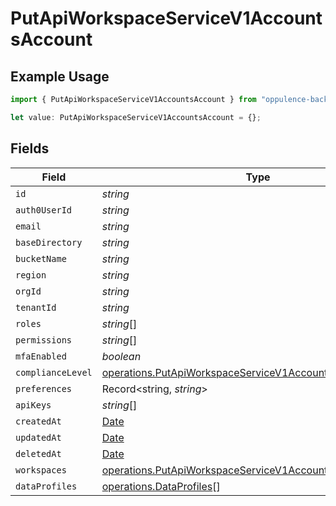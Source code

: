 # PutApiWorkspaceServiceV1AccountsAccount

## Example Usage

```typescript
import { PutApiWorkspaceServiceV1AccountsAccount } from "oppulence-backend-sdk/models/operations";

let value: PutApiWorkspaceServiceV1AccountsAccount = {};
```

## Fields

| Field                                                                                                                                    | Type                                                                                                                                     | Required                                                                                                                                 | Description                                                                                                                              |
| ---------------------------------------------------------------------------------------------------------------------------------------- | ---------------------------------------------------------------------------------------------------------------------------------------- | ---------------------------------------------------------------------------------------------------------------------------------------- | ---------------------------------------------------------------------------------------------------------------------------------------- |
| `id`                                                                                                                                     | *string*                                                                                                                                 | :heavy_minus_sign:                                                                                                                       | N/A                                                                                                                                      |
| `auth0UserId`                                                                                                                            | *string*                                                                                                                                 | :heavy_minus_sign:                                                                                                                       | N/A                                                                                                                                      |
| `email`                                                                                                                                  | *string*                                                                                                                                 | :heavy_minus_sign:                                                                                                                       | N/A                                                                                                                                      |
| `baseDirectory`                                                                                                                          | *string*                                                                                                                                 | :heavy_minus_sign:                                                                                                                       | N/A                                                                                                                                      |
| `bucketName`                                                                                                                             | *string*                                                                                                                                 | :heavy_minus_sign:                                                                                                                       | N/A                                                                                                                                      |
| `region`                                                                                                                                 | *string*                                                                                                                                 | :heavy_minus_sign:                                                                                                                       | N/A                                                                                                                                      |
| `orgId`                                                                                                                                  | *string*                                                                                                                                 | :heavy_minus_sign:                                                                                                                       | N/A                                                                                                                                      |
| `tenantId`                                                                                                                               | *string*                                                                                                                                 | :heavy_minus_sign:                                                                                                                       | N/A                                                                                                                                      |
| `roles`                                                                                                                                  | *string*[]                                                                                                                               | :heavy_minus_sign:                                                                                                                       | N/A                                                                                                                                      |
| `permissions`                                                                                                                            | *string*[]                                                                                                                               | :heavy_minus_sign:                                                                                                                       | N/A                                                                                                                                      |
| `mfaEnabled`                                                                                                                             | *boolean*                                                                                                                                | :heavy_minus_sign:                                                                                                                       | N/A                                                                                                                                      |
| `complianceLevel`                                                                                                                        | [operations.PutApiWorkspaceServiceV1AccountsComplianceLevel](../../models/operations/putapiworkspaceservicev1accountscompliancelevel.md) | :heavy_minus_sign:                                                                                                                       | N/A                                                                                                                                      |
| `preferences`                                                                                                                            | Record<string, *string*>                                                                                                                 | :heavy_minus_sign:                                                                                                                       | N/A                                                                                                                                      |
| `apiKeys`                                                                                                                                | *string*[]                                                                                                                               | :heavy_minus_sign:                                                                                                                       | N/A                                                                                                                                      |
| `createdAt`                                                                                                                              | [Date](https://developer.mozilla.org/en-US/docs/Web/JavaScript/Reference/Global_Objects/Date)                                            | :heavy_minus_sign:                                                                                                                       | N/A                                                                                                                                      |
| `updatedAt`                                                                                                                              | [Date](https://developer.mozilla.org/en-US/docs/Web/JavaScript/Reference/Global_Objects/Date)                                            | :heavy_minus_sign:                                                                                                                       | N/A                                                                                                                                      |
| `deletedAt`                                                                                                                              | [Date](https://developer.mozilla.org/en-US/docs/Web/JavaScript/Reference/Global_Objects/Date)                                            | :heavy_minus_sign:                                                                                                                       | N/A                                                                                                                                      |
| `workspaces`                                                                                                                             | [operations.PutApiWorkspaceServiceV1AccountsWorkspaces](../../models/operations/putapiworkspaceservicev1accountsworkspaces.md)[]         | :heavy_minus_sign:                                                                                                                       | N/A                                                                                                                                      |
| `dataProfiles`                                                                                                                           | [operations.DataProfiles](../../models/operations/dataprofiles.md)[]                                                                     | :heavy_minus_sign:                                                                                                                       | N/A                                                                                                                                      |